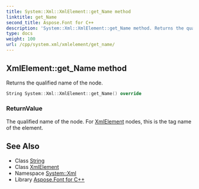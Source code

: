 ```yaml
---
title: System::Xml::XmlElement::get_Name method
linktitle: get_Name
second_title: Aspose.Font for C++
description: 'System::Xml::XmlElement::get_Name method. Returns the qualified name of the node in C++.'
type: docs
weight: 100
url: /cpp/system.xml/xmlelement/get_name/
---
```

## XmlElement::get_Name method


Returns the qualified name of the node.

```cpp
String System::Xml::XmlElement::get_Name() override
```


### ReturnValue

The qualified name of the node. For [XmlElement](../) nodes, this is the tag name of the element.

## See Also

* Class [String](../../../system/string/)
* Class [XmlElement](../)
* Namespace [System::Xml](../../)
* Library [Aspose.Font for C++](../../../)
